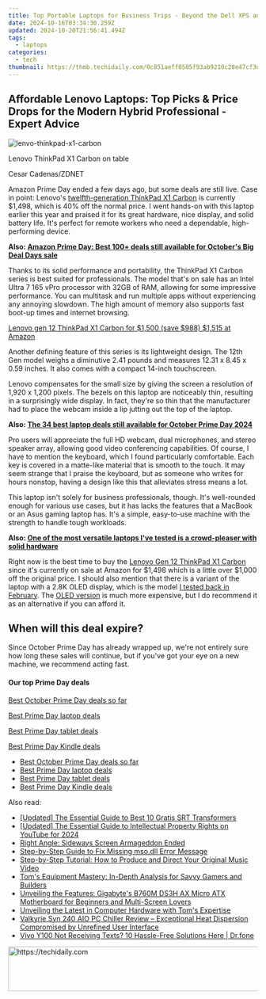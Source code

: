 ```yaml
---
title: Top Portable Laptops for Business Trips - Beyond the Dell XPS and MacBook
date: 2024-10-16T03:34:30.259Z
updated: 2024-10-20T21:56:41.494Z
tags:
  - laptops
categories:
  - tech
thumbnail: https://thmb.techidaily.com/0c851aeff0505f93ab9210c28e47cf3dc2d61368996282399757ef6f40d2d48e.jpg
---
```


## Affordable Lenovo Laptops: Top Picks & Price Drops for the Modern Hybrid Professional - Expert Advice

![lenvo-thinkpad-x1-carbon](https://www.zdnet.com/a/img/resize/5cb870e194723d98f46a8d2744ab9efdb4ca7d66/2024/10/10/9989a607-b41e-41d2-b681-b16a67e04e12/lenovo-x1-carbon-prime-day2.jpg?auto=webp&width=1280)

Lenovo ThinkPad X1 Carbon on table

Cesar Cadenas/ZDNET

Amazon Prime Day ended a few days ago, but some deals are still live. Case in point: Lenovo's [twelfth-generation ThinkPad X1 Carbon](https://buy.geni.us/Proxy.ashx?TSID=368250&GR%5FURL=https%3A%2F%2Fwww.amazon.com%2FLenovo-ThinkPad-Processor-Touchscreen-Performance%2Fdp%2FB0D1D5J1J1%2F%3Ftag%3Dzd-buy-button-20%26ascsubtag%3D%5F%5FCOM%5FCLICK%5FID%5F%5F%7C13940a7a-b8cf-48c8-91aa-c6d75671955b%7Cdtp&dtb=1) is currently $1,498, which is 40% off the normal price. I went hands-on with this laptop earlier this year and praised it for its great hardware, nice display, and solid battery life. It's perfect for remote workers who need a dependable, high-performing device. 

**Also: [Amazon Prime Day: Best 100+ deals still available for October's Big Deal Days sale](https://www.zdnet.com/article/best-amazon-prime-day-deals-2024-10-10/)**

Thanks to its solid performance and portability, the ThinkPad X1 Carbon series is best suited for professionals. The model that's on sale has an Intel Ultra 7 165 vPro processor with 32GB of RAM, allowing for some impressive performance. You can multitask and run multiple apps without experiencing any annoying slowdown. The high amount of memory also supports fast boot-up times and internet browsing.

[Lenovo gen 12 ThinkPad X1 Carbon for $1,500 (save $988) $1,515 at Amazon](https://buy.geni.us/Proxy.ashx?TSID=368250&GR%5FURL=https%3A%2F%2Fwww.amazon.com%2Fdp%2FB0D1D5J1J1%3FlinkCode%3Dogi%26th%3D1%26psc%3D1%26tag%3Dzd-buy-button-20%26ascsubtag%3D%5F%5FCOM%5FCLICK%5FID%5F%5F%7C13940a7a-b8cf-48c8-91aa-c6d75671955b%7Cdtp&dtb=1)

Another defining feature of this series is its lightweight design. The 12th Gen model weighs a diminutive 2.41 pounds and measures 12.31 x 8.45 x 0.59 inches. It also comes with a compact 14-inch touchscreen. 

Lenovo compensates for the small size by giving the screen a resolution of 1,920 x 1,200 pixels. The bezels on this laptop are noticeably thin, resulting in a surprisingly wide display. In fact, they're so thin that the manufacturer had to place the webcam inside a lip jutting out the top of the laptop.

**Also: [The 34 best laptop deals still available for October Prime Day 2024](https://www.zdnet.com/article/best-prime-day-laptop-deals-2024-10-10/)**

Pro users will appreciate the full HD webcam, dual microphones, and stereo speaker array, allowing good video conferencing capabilities. Of course, I have to mention the keyboard, which I found particularly comfortable. Each key is covered in a matte-like material that is smooth to the touch. It may seem strange that I praise the keyboard, but as someone who writes for hours nonstop, having a design like this that alleviates stress means a lot. 

This laptop isn't solely for business professionals, though. It's well-rounded enough for various use cases, but it has lacks the features that a MacBook or an Asus gaming laptop has. It's a simple, easy-to-use machine with the strength to handle tough workloads.

**Also: [One of the most versatile laptops I've tested is a crowd-pleaser with solid hardware](https://www.zdnet.com/article/one-of-the-most-versatile-laptops-ive-tested-is-a-crowd-pleaser-with-solid-hardware/)**

Right now is the best time to buy the [Lenovo Gen 12 ThinkPad X1 Carbon](https://buy.geni.us/Proxy.ashx?TSID=368250&GR%5FURL=https%3A%2F%2Fwww.amazon.com%2FLenovo-ThinkPad-Processor-Touchscreen-Performance%2Fdp%2FB0D1D5J1J1%2F%3Ftag%3Dzd-buy-button-20%26ascsubtag%3D%5F%5FCOM%5FCLICK%5FID%5F%5F%7C13940a7a-b8cf-48c8-91aa-c6d75671955b%7Cdtp&dtb=1) since it's currently on sale at Amazon for $1,498 which is a little over $1,000 off the original price. I should also mention that there is a variant of the laptop with a 2.8K OLED display, which is the model [I tested back in February](https://www.zdnet.com/article/the-thinkpad-i-recommend-for-hybrid-workers-is-not-lenovos-newest-model/). The [OLED version](https://buy.geni.us/Proxy.ashx?TSID=368250&GR%5FURL=https%3A%2F%2Fwww.amazon.com%2FLenovo-ThinkPad-Processor-Touchscreen-Performance%2Fdp%2FB0D5SNKGZ4%2F%3Ftag%3Dzd-buy-button-20%26ascsubtag%3D%5F%5FCOM%5FCLICK%5FID%5F%5F%7C13940a7a-b8cf-48c8-91aa-c6d75671955b%7Cdtp&dtb=1) is much more expensive, but I do recommend it as an alternative if you can afford it.

## When will this deal expire?

Since October Prime Day has already wrapped up, we're not entirely sure how long these sales will continue, but if you've got your eye on a new machine, we recommend acting fast. 

#### Our top Prime Day deals

[Best October Prime Day deals so far](https://www.zdnet.com/article/best-amazon-prime-day-deals-2024-10-10/ "Best October Prime Day deals so far")

[Best Prime Day laptop deals](https://www.zdnet.com/article/best-prime-day-laptop-deals-2024-10-10/ "Best Prime Day laptop deals")

[Best Prime Day tablet deals](https://www.zdnet.com/article/best-prime-day-tablet-deals-2024-10-10/ "Best Prime Day tablet deals")

[Best Prime Day Kindle deals](https://www.zdnet.com/article/best-prime-day-kindle-deals-10-10-2024/ "Best Prime Day Kindle deals")

* [Best October Prime Day deals so far](https://www.zdnet.com/article/best-amazon-prime-day-deals-2024-10-10/ "Best October Prime Day deals so far")
* [Best Prime Day laptop deals](https://www.zdnet.com/article/best-prime-day-laptop-deals-2024-10-10/ "Best Prime Day laptop deals")
* [Best Prime Day tablet deals](https://www.zdnet.com/article/best-prime-day-tablet-deals-2024-10-10/ "Best Prime Day tablet deals")
* [Best Prime Day Kindle deals](https://www.zdnet.com/article/best-prime-day-kindle-deals-10-10-2024/ "Best Prime Day Kindle deals")

<ins class="adsbygoogle"
     style="display:block"
     data-ad-format="autorelaxed"
     data-ad-client="ca-pub-7571918770474297"
     data-ad-slot="1223367746"></ins>

<ins class="adsbygoogle"
     style="display:block"
     data-ad-client="ca-pub-7571918770474297"
     data-ad-slot="8358498916"
     data-ad-format="auto"
     data-full-width-responsive="true"></ins>

<span class="atpl-alsoreadstyle">Also read:</span>
<div><ul>
<li><a href="https://some-guidance.techidaily.com/updated-the-essential-guide-to-best-10-gratis-srt-transformers/"><u>[Updated] The Essential Guide to Best 10 Gratis SRT Transformers</u></a></li>
<li><a href="https://youtube-tips.techidaily.com/ed-the-essential-guide-to-intellectual-property-rights-on-youtube-for-2024/"><u>[Updated] The Essential Guide to Intellectual Property Rights on YouTube for 2024</u></a></li>
<li><a href="https://network-issues.techidaily.com/right-angle-sideways-screen-armageddon-ended/"><u>Right Angle: Sideways Screen Armageddon Ended</u></a></li>
<li><a href="https://technical-tips.techidaily.com/step-by-step-guide-to-fix-missing-msodll-error-message/"><u>Step-by-Step Guide to Fix Missing mso.dll Error Message</u></a></li>
<li><a href="https://technical-tips.techidaily.com/step-by-step-tutorial-how-to-produce-and-direct-your-original-music-video/"><u>Step-by-Step Tutorial: How to Produce and Direct Your Original Music Video</u></a></li>
<li><a href="https://hardware-reviews.techidaily.com/toms-equipment-mastery-in-depth-analysis-for-savvy-gamers-and-builders/"><u>Tom's Equipment Mastery: In-Depth Analysis for Savvy Gamers and Builders</u></a></li>
<li><a href="https://hardware-reviews.techidaily.com/unveiling-the-features-gigabytes-b760m-ds3h-ax-micro-atx-motherboard-for-beginners-and-multi-screen-lovers/"><u>Unveiling the Features: Gigabyte's B760M DS3H AX Micro ATX Motherboard for Beginners and Multi-Screen Lovers</u></a></li>
<li><a href="https://hardware-reviews.techidaily.com/unveiling-the-latest-in-computer-hardware-with-toms-expertise/"><u>Unveiling the Latest in Computer Hardware with Tom's Expertise</u></a></li>
<li><a href="https://hardware-reviews.techidaily.com/valkyrie-syn-240-aio-pc-chiller-review-exceptional-heat-dispersion-compromised-by-unrefined-user-interface/"><u>Valkyrie Syn 240 AIO PC Chiller Review – Exceptional Heat Dispersion Compromised by Unrefined User Interface</u></a></li>
<li><a href="https://howto.techidaily.com/vivo-y100-not-receiving-texts-10-hassle-free-solutions-here-drfone-by-drfone-fix-android-problems-fix-android-problems/"><u>Vivo Y100 Not Receiving Texts? 10 Hassle-Free Solutions Here | Dr.fone</u></a></li>
</ul></div>

<!-- affiliate ads begin -->
<a href="https://ephamedtechinc.pxf.io/c/5597632/2130528/26400" target="_top" id="2130528">
  <img src="//a.impactradius-go.com/display-ad/26400-2130528" border="0" alt="https://techidaily.com" width="728" height="90"/>
</a>
<img height="0" width="0" src="https://ephamedtechinc.pxf.io/i/5597632/2130528/26400" style="position:absolute;visibility:hidden;" border="0" />
<!-- affiliate ads end -->

